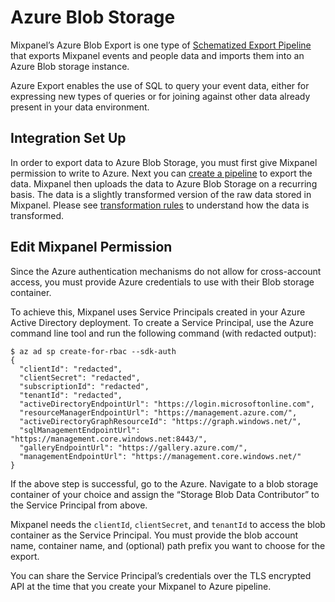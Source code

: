 # Azure Blob Storage

Mixpanel’s Azure Blob Export is one type of [Schematized Export Pipeline](/docs/other-bits/data-pipelines/schematized-export-pipeline) that exports Mixpanel events and people data and imports them into an Azure Blob storage instance. 

Azure Export enables the use of SQL to query your event data, either for expressing new types of queries or for joining against other data already present in your data environment.

## Integration Set Up

In order to export data to Azure Blob Storage, you must first give Mixpanel permission to write to Azure. Next you can [create a pipeline](/reference/export/data-pipelines#create-pipeline) to export the data. Mixpanel then uploads the data to Azure Blob Storage on a recurring basis. The data is a slightly transformed version of the raw data stored in Mixpanel. Please see [transformation rules](/docs/other-bits/data-pipelines/schematized-export-pipeline#transformation-rules) to understand how the data is transformed.

## Edit Mixpanel Permission

Since the Azure authentication mechanisms do not allow for cross-account access, you must provide  Azure credentials to use with their Blob storage container. 

To achieve this, Mixpanel uses Service Principals created in your Azure Active Directory deployment. To create a Service Principal,  use the Azure command line tool and run the following command (with redacted output):

```shell
$ az ad sp create-for-rbac --sdk-auth          
{
  "clientId": "redacted",
  "clientSecret": "redacted",
  "subscriptionId": "redacted",
  "tenantId": "redacted",
  "activeDirectoryEndpointUrl": "https://login.microsoftonline.com",
  "resourceManagerEndpointUrl": "https://management.azure.com/",
  "activeDirectoryGraphResourceId": "https://graph.windows.net/",
  "sqlManagementEndpointUrl": "https://management.core.windows.net:8443/",
  "galleryEndpointUrl": "https://gallery.azure.com/",
  "managementEndpointUrl": "https://management.core.windows.net/"
}
```

If the above step is successful, go to the Azure. Navigate to a blob storage container of your choice and assign the “Storage Blob Data Contributor” to the Service Principal from above.

Mixpanel needs the `clientId`, `clientSecret`, and `tenantId` to access the blob container as the Service Principal. You must provide the blob account name, container name, and (optional) path prefix you want to choose for the export.

You can share the Service Principal’s credentials over the TLS encrypted API at the time that you create your Mixpanel to Azure pipeline.
